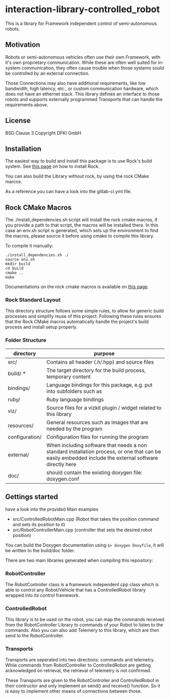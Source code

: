 # interaction-library-controlled_robot


This is a library for Framework independent control of semi-autonomous robots.


## Motivation

Robots or semi-autonomous vehicles often use their own Framework, with it's own proprietary communication.
While these are often well suited for in-system communication, they often cause trouble when those systems sould be controlled by an external connection.

Those Connections may also have additional requirements, like low bandwidth, high latency, etc., or custom communication hardware, which does not have an ethernet stack.
This library defines an interface to those robots and supports externally programmed Transports that can handle the requirements above.


## License

BSD Clause 3
Copyright DFKI GmbH


## Installation

The easiest way to build and install this package is to use Rock's build system.
See [this page](http://rock-robotics.org/stable/documentation/installation.html)
on how to install Rock.

You can also build the Library without rock, by using the rock CMake marcos.

As a reference you can have a look into the gitlab-ci.yml file.

## Rock CMake Macros

The ./install_dependencies.sh script will install the rock cmake macros, if you provide a path to that script, the macros will be installed there.
In this case an env.sh script is generated, which sets up the environment to find the macros, please source it before using cmake to compile this library.

To compile it manually:

    ./install_dependencies.sh ./
    source env.sh
    mkdir build
    cd build
    cmake ..
    make

Documentations on the rock cmake macros is available on [this page](http://rock-robotics.org/stable/documentation/packages/cmake_macros.html).


### Rock Standard Layout

This directory structure follows some simple rules, to allow for generic build
processes and simplify reuse of this project. Following these rules ensures that
the Rock CMake macros automatically handle the project's build process and
install setup properly.

### Folder Structure

| directory         |       purpose                                                        |
| ----------------- | ------------------------------------------------------               |
| src/              | Contains all header (*.h/*.hpp) and source files                     |
| build/ *          | The target directory for the build process, temporary content        |
| bindings/         | Language bindings for this package, e.g. put into subfolders such as |
| ruby/             | Ruby language bindings                                               |
| viz/              | Source files for a vizkit plugin / widget related to this library    |
| resources/        | General resources such as images that are needed by the program      |
| configuration/    | Configuration files for running the program                          |
| external/         | When including software that needs a non standard installation process, or one that can be easily embedded include the external software directly here |
| doc/              | should contain the existing doxygen file: doxygen.conf               |




## Gettings started

have a look into the provided Main examples

* src/ControlledRobotMain.cpp (Robot that takes the position command and sets its position to it)
* src/RobotControllerMain.cpp (controller that sets the desired robot position)

You can build the Doxygen documentation using `$> doxygen Doxyfile`, it will be written to the build/doc folder.


There are two main libraries generated when compiling this repository:

### RobotController

The RobotController class is a framework independent cpp class which is able to control any Robot/Vehicle that has a ControlledRobot library wrapped into its control framework.

### ControlledRobot

This library is to be used on the robot, you can map the commands received from the RobotController Library to commands of your Robot to listen to the commands.
Also you can also add Telemery to this library, which are then send to the RobotController.


### Transports

Transports are seperated into two directions: commands and telemetry.
While commands from RobotController to ControlledRobot are getting acknowledged on retrieval, the retrieval of telemetry is not confirmed.

These Transports are given to the RobotController and ControlledRobot in their contructor and only implement an send() and receive() function.
So it is easy to implement other means of connections between those.

